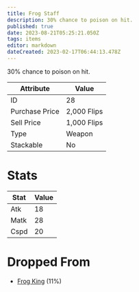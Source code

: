 ```yaml
---
title: Frog Staff
description: 30% chance to poison on hit.
published: true
date: 2023-08-21T05:25:21.050Z
tags: items
editor: markdown
dateCreated: 2023-02-17T06:44:13.478Z
---
```


30% chance to poison on hit.

|Attribute|Value|
|-|-|
|ID|28|
|Purchase Price|2,000 Flips|
|Sell Price|1,000 Flips|
|Type|Weapon|
|Stackable|No|

# Stats
|Stat|Value|
|-|-|
|Atk|18|
|Matk|28|
|Cspd|20|

# Dropped From
 * [Frog King](/monsters/frog-king) (11%)
